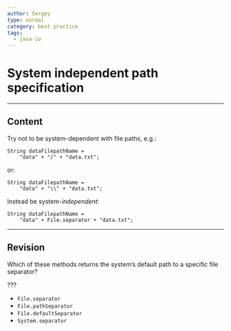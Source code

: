 ```yaml
---
author: Sergey
type: normal
category: best practice
tags:
  - java-io
---
```


# System independent path specification


---

## Content

Try not to be system-dependent with file paths, e.g.:

```plain-text
String dataFilepathName =
    "data" + "/" + "data.txt";

```

or:

```plain-text
String dataFilepathName =
    "data" + "\\" + "data.txt";
```

Instead be system-*independent*:

```plain-text
String dataFilepathName =
    "data" + File.separator + "data.txt";
```


---

## Revision

Which of these methods returns the system’s default path to a specific file separator?

???

- `File.separator` 
- `File.pathSeparator` 
- `File.defaultSeparator` 
- `System.separator`
 

